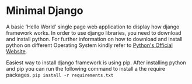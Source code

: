 # Minimal Django #

A basic 'Hello World' single page web application to display how django framework works. In order to use django libraries, you need to download and install python. For further information on how to download and install python on different Operating System kindly refer to [Python's Official Website](www.python.org).

Easiest way to install django framework is using pip. After installing python and pip you can run the following command to install a the require packages.
```pip install -r requirements.txt```
